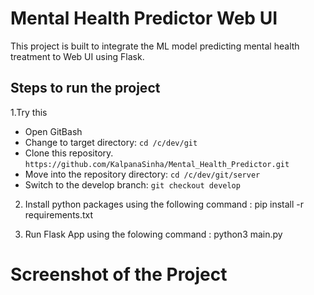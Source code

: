 # Mental Health Predictor Web UI
This project is built to integrate the ML model predicting mental health treatment to Web UI using Flask.

## Steps to run the project

1.Try this
- Open GitBash
- Change to target directory: `cd /c/dev/git`
- Clone this repository. `https://github.com/KalpanaSinha/Mental_Health_Predictor.git`
- Move into the repository directory: `cd /c/dev/git/server`
- Switch to the develop branch: `git checkout develop`

2. Install python packages using the following command : pip install -r requirements.txt

3. Run Flask App using the folowing command : python3 main.py


# Screenshot of the Project
